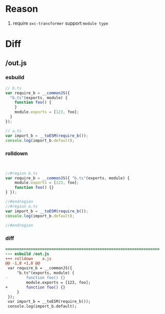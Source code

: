 # Reason
1. require `oxc-transformer` support `module type`
# Diff
## /out.js
### esbuild
```js
// b.ts
var require_b = __commonJS({
  "b.ts"(exports, module) {
    function foo() {
    }
    module.exports = [123, foo];
  }
});

// a.ts
var import_b = __toESM(require_b());
console.log(import_b.default);
```
### rolldown
```js


//#region b.ts
var require_b = __commonJS({ "b.ts"(exports, module) {
	module.exports = [123, foo];
	function foo() {}
} });

//#endregion
//#region a.ts
var import_b = __toESM(require_b());
console.log(import_b.default);

//#endregion
```
### diff
```diff
===================================================================
--- esbuild	/out.js
+++ rolldown	a.js
@@ -1,8 +1,8 @@
 var require_b = __commonJS({
     "b.ts"(exports, module) {
-        function foo() {}
         module.exports = [123, foo];
+        function foo() {}
     }
 });
 var import_b = __toESM(require_b());
 console.log(import_b.default);

```